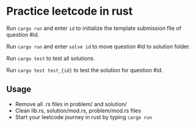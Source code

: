 # Practice leetcode in rust

Run `cargo run` and enter `id` to initialize the template submission file of question #id.

Run `cargo run` and enter `solve id` to move question #id to solution folder.

Run `cargo test` to test all solutions.

Run `cargo test test_{id}` to test the solution for question #id.

## Usage

* Remove all .rs files in problem/ and solution/
* Clean lib.rs, solution/mod.rs, problem/mod.rs files
* Start your leetcode journey in rust by typing `cargo run`
